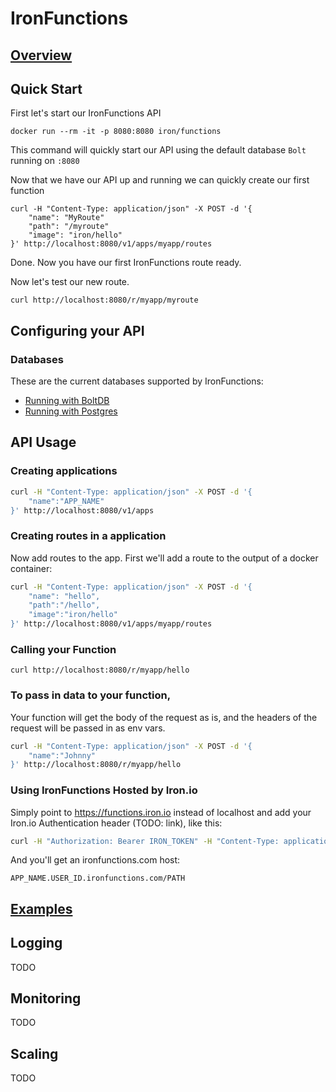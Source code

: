 # IronFunctions

## [Overview](/iron-io/functions/blob/master/OVERVIEW.md)

## Quick Start

First let's start our IronFunctions API

```
docker run --rm -it -p 8080:8080 iron/functions
```

This command will quickly start our API using the default database `Bolt` running on `:8080`

Now that we have our API up and running we can quickly create our first function

```
curl -H "Content-Type: application/json" -X POST -d '{
    "name": "MyRoute"
    "path": "/myroute"
    "image": "iron/hello"
}' http://localhost:8080/v1/apps/myapp/routes
```

Done. Now you have our first IronFunctions route ready.

Now let's test our new route.

```
curl http://localhost:8080/r/myapp/myroute
```

## Configuring your API

### Databases

These are the current databases supported by IronFunctions:

- [Running with BoltDB](/iron-io/functions/blob/master/docs/database/boltdb.md)
- [Running with Postgres](/iron-io/functions/blob/master/docs/database/postgres.md)

## API Usage

### Creating applications

```sh
curl -H "Content-Type: application/json" -X POST -d '{
    "name":"APP_NAME"
}' http://localhost:8080/v1/apps
```

### Creating routes in a application

Now add routes to the app. First we'll add a route to the output of a docker container:

```sh
curl -H "Content-Type: application/json" -X POST -d '{
    "name": "hello",
    "path":"/hello",
    "image":"iron/hello"
}' http://localhost:8080/v1/apps/myapp/routes
```

### Calling your Function

```
curl http://localhost:8080/r/myapp/hello
``` 

### To pass in data to your function,

Your function will get the body of the request as is, and the headers of the request will be passed in as env vars. 

```sh
curl -H "Content-Type: application/json" -X POST -d '{
    "name":"Johnny"
}' http://localhost:8080/r/myapp/hello
```

### Using IronFunctions Hosted by Iron.io

Simply point to https://functions.iron.io instead of localhost and add your Iron.io Authentication header (TODO: link), like this:

```sh
curl -H "Authorization: Bearer IRON_TOKEN" -H "Content-Type: application/json" -X POST -d '{"name":"APP_NAME"}' https://functions.iron.io/v1/apps
```

And you'll get an ironfunctions.com host:

```
APP_NAME.USER_ID.ironfunctions.com/PATH
```

## [Examples](/iron-io/functions/blob/master/examples)

## Logging

TODO

## Monitoring

TODO

## Scaling

TODO

